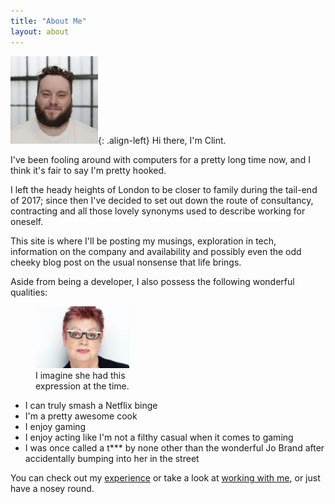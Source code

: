 ```yaml
---
title: "About Me"
layout: about
---
```


![image-left](/assets/me.jpg){: .align-left} Hi there, I'm Clint.

I've been fooling around with computers for a pretty long time now, and I think it's fair to say I'm pretty hooked.

I left the heady heights of London to be closer to family during the tail-end of 2017; since then I've decided to set out down the route of consultancy, contracting and all those lovely synonyms used to describe working for oneself.

This site is where I'll be posting my musings, exploration in tech, information on the company and availability and possibly even the odd cheeky blog post on the usual nonsense that life brings.

Aside from being a developer, I also possess the following wonderful qualities:

<figure style="width: 150px" class="align-right">
    <img src="/assets/jo_brand.jpg">
    <figcaption>I imagine she had this expression at the time.</figcaption>
</figure>

* I can truly smash a Netflix binge
* I'm a pretty awesome cook
* I enjoy gaming
* I enjoy acting like I'm not a filthy casual when it comes to gaming
* I was once called a t*** by none other than the wonderful Jo Brand after accidentally bumping into her in the street

You can check out my [experience](/experience) or take a look at [working with me](/workwithme), or just have a nosey round.